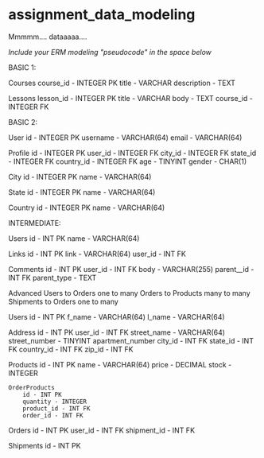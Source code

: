 # assignment_data_modeling
Mmmmm.... dataaaaa....

*Include your ERM modeling "pseudocode" in the space below*

BASIC 1:

Courses
	course_id - INTEGER PK
	title - VARCHAR
	description - TEXT

Lessons
	lesson_id - INTEGER PK
	title - VARCHAR
	body - TEXT
	course_id - INTEGER FK



BASIC 2:

User
	id - INTEGER PK
	username - VARCHAR(64)
	email - VARCHAR(64)

Profile
	id - INTEGER PK
	user_id - INTEGER FK
	city_id - INTEGER FK
	state_id - INTEGER FK
	country_id - INTEGER FK
	age - TINYINT
	gender - CHAR(1)

City
	id - INTEGER PK
	name - VARCHAR(64)

State
	id - INTEGER PK
	name - VARCHAR(64)

Country
	id - INTEGER PK
	name - VARCHAR(64)





INTERMEDIATE:

Users
	id - INT PK
	name - VARCHAR(64)

Links
	id - INT PK
	link - VARCHAR(64)
	user_id - INT FK

Comments
	id - INT PK
	user_id - INT FK
	body - VARCHAR(255)
	parent__id - INT FK
	parent_type - TEXT




Advanced
Users to Orders one to many
Orders to Products many to many
Shipments to Orders one to many


Users
	id - INT PK
	f_name - VARCHAR(64)
	l_name - VARCHAR(64)

Address
	id - INT PK 
	user_id - INT FK
	street_name - VARCHAR(64)
	street_number - TINYINT
	apartment_number
	city_id - INT FK
	state_id - INT FK
	country_id - INT FK
	zip_id - INT FK	

Products
	id - INT PK
	name - VARCHAR(64)
	price - DECIMAL
	stock - INTEGER

	OrderProducts
		id - INT PK
		quantity - INTEGER
		product_id - INT FK
		order_id - INT FK
		

Orders
	id - INT PK
	user_id - INT FK
	shipment_id - INT FK


Shipments
	id - INT PK




